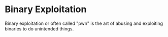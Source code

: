 # Binary Exploitation

Binary exploitation or often called "pwn" is the art of abusing and exploiting binaries to do unintended things.
